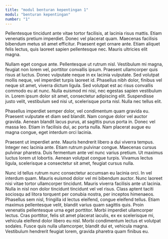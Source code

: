 ```yaml
---
title: "modul benturan kepentingan 1"
modul: "benturan kepentingan"
number: "1"
---
```

Pellentesque tincidunt ante vitae tortor facilisis, at lacinia risus mattis. Etiam venenatis pretium imperdiet. Donec vel placerat quam. Maecenas facilisis bibendum metus sit amet efficitur. Praesent eget ornare ante. Etiam aliquet felis lectus, quis laoreet sapien pellentesque nec. Mauris ultricies elit magna.

Nullam eget congue ante. Pellentesque ut rutrum nisl. Vestibulum mi magna, feugiat non lorem vel, porttitor convallis ipsum. Praesent ullamcorper quis risus at luctus. Donec vulputate neque in ex lacinia vulputate. Sed volutpat mollis neque, vel imperdiet turpis laoreet id. Phasellus nibh dolor, finibus vel neque sit amet, viverra dictum ligula. Sed volutpat est ac risus convallis commodo eu at nunc. Nulla euismod mi nisi, nec egestas sapien vestibulum in. Lorem ipsum dolor sit amet, consectetur adipiscing elit. Suspendisse justo velit, vestibulum sed nisi ut, scelerisque porta nisl. Nulla nec tellus elit.

Phasellus imperdiet semper dolor, vel condimentum quam gravida eu. Praesent vulputate et diam sed blandit. Nam congue dolor vel auctor gravida. Aenean blandit lacus purus, at sagittis purus porta in. Donec vel massa leo. Etiam in facilisis dui, ac porta nulla. Nam placerat augue eu magna congue, eget interdum orci lacinia.

Praesent ut imperdiet ante. Mauris hendrerit libero a dui viverra tempus. Integer nec lacinia ante. Etiam rutrum pulvinar congue. Maecenas cursus pulvinar pharetra. Duis fermentum ante vel nunc varius pretium. Ut maximus luctus lorem ut lobortis. Aenean volutpat congue turpis. Vivamus lectus ligula, scelerisque a consectetur sit amet, feugiat cursus nulla.

Nunc id tellus rutrum nunc consectetur accumsan eu lacinia orci. In vel interdum quam. Mauris euismod dolor vel mi bibendum auctor. Nunc laoreet nisi vitae tortor ullamcorper tincidunt. Mauris viverra facilisis ante ut lacinia. Nulla in nisl non dolor tincidunt tincidunt vel vel risus. Class aptent taciti sociosqu ad litora torquent per conubia nostra, per inceptos himenaeos. Phasellus sem nisl, fringilla id lectus eleifend, congue eleifend tellus. Etiam maximus pellentesque velit, blandit varius quam sagittis quis. Proin venenatis pellentesque urna eget porttitor. Morbi imperdiet ullamcorper lectus. Cras porttitor, felis sit amet placerat iaculis, ex ex scelerisque mi, vehicula eleifend dolor libero eu nisl. Morbi condimentum lectus et volutpat sodales. Fusce quis nulla ullamcorper, blandit dui et, vehicula magna. Vestibulum hendrerit feugiat lorem, gravida pharetra quam finibus eu.
